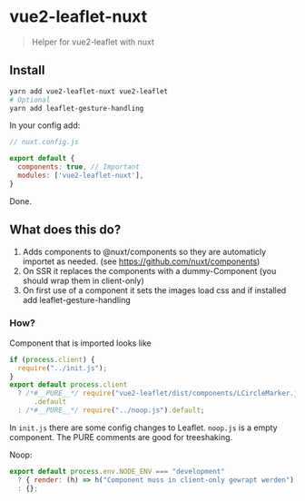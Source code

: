 # vue2-leaflet-nuxt
> Helper for vue2-leaflet with nuxt

## Install
```sh
yarn add vue2-leaflet-nuxt vue2-leaflet
# Optional
yarn add leaflet-gesture-handling
```

In your config add:
```js
// nuxt.config.js

export default {
  components: true, // Important
  modules: ['vue2-leaflet-nuxt'],
}

```

Done.

## What does this do?
1. Adds components to @nuxt/components so they are automaticly importet as needed. (see https://github.com/nuxt/components)
2. On SSR it replaces the components with a dummy-Component (you should wrap them in client-only)
3. On first use of a component it sets the images load css and if installed add leaflet-gesture-handling

### How?
Component that is imported looks like
```js
if (process.client) {
  require("../init.js");
}
export default process.client
  ? /*#__PURE__*/ require("vue2-leaflet/dist/components/LCircleMarker.js")
      .default
  : /*#__PURE__*/ require("../noop.js").default;
```
In `init.js` there are some config changes to Leaflet. `noop.js` is a empty component. The PURE comments are good for treeshaking.

Noop:
```js
export default process.env.NODE_ENV === "development"
  ? { render: (h) => h("Component muss in client-only gewrapt werden") }
  : {};
```



